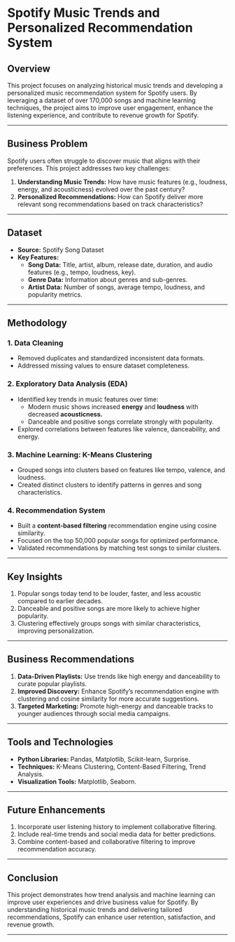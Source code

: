 # Spotify Music Trends and Personalized Recommendation System  

## Overview  
This project focuses on analyzing historical music trends and developing a personalized music recommendation system for Spotify users. By leveraging a dataset of over 170,000 songs and machine learning techniques, the project aims to improve user engagement, enhance the listening experience, and contribute to revenue growth for Spotify.  

---

## Business Problem  
Spotify users often struggle to discover music that aligns with their preferences. This project addresses two key challenges:  
1. **Understanding Music Trends:** How have music features (e.g., loudness, energy, and acousticness) evolved over the past century?  
2. **Personalized Recommendations:** How can Spotify deliver more relevant song recommendations based on track characteristics?  

---

## Dataset  
- **Source:** Spotify Song Dataset  
- **Key Features:**  
  - **Song Data:** Title, artist, album, release date, duration, and audio features (e.g., tempo, loudness, key).  
  - **Genre Data:** Information about genres and sub-genres.  
  - **Artist Data:** Number of songs, average tempo, loudness, and popularity metrics.  

---

## Methodology  

### 1. Data Cleaning  
- Removed duplicates and standardized inconsistent data formats.  
- Addressed missing values to ensure dataset completeness.  

### 2. Exploratory Data Analysis (EDA)  
- Identified key trends in music features over time:  
  - Modern music shows increased **energy** and **loudness** with decreased **acousticness.**  
  - Danceable and positive songs correlate strongly with popularity.  
- Explored correlations between features like valence, danceability, and energy.  

### 3. Machine Learning: K-Means Clustering  
- Grouped songs into clusters based on features like tempo, valence, and loudness.  
- Created distinct clusters to identify patterns in genres and song characteristics.  

### 4. Recommendation System  
- Built a **content-based filtering** recommendation engine using cosine similarity.  
- Focused on the top 50,000 popular songs for optimized performance.  
- Validated recommendations by matching test songs to similar clusters.  

---

## Key Insights  
1. Popular songs today tend to be louder, faster, and less acoustic compared to earlier decades.  
2. Danceable and positive songs are more likely to achieve higher popularity.  
3. Clustering effectively groups songs with similar characteristics, improving personalization.  

---

## Business Recommendations  
1. **Data-Driven Playlists:** Use trends like high energy and danceability to curate popular playlists.  
2. **Improved Discovery:** Enhance Spotify’s recommendation engine with clustering and cosine similarity for more accurate suggestions.  
3. **Targeted Marketing:** Promote high-energy and danceable tracks to younger audiences through social media campaigns.  

---

## Tools and Technologies  
- **Python Libraries:** Pandas, Matplotlib, Scikit-learn, Surprise.  
- **Techniques:** K-Means Clustering, Content-Based Filtering, Trend Analysis.  
- **Visualization Tools:** Matplotlib, Seaborn.  

---

## Future Enhancements  
1. Incorporate user listening history to implement collaborative filtering.  
2. Include real-time trends and social media data for better predictions.  
3. Combine content-based and collaborative filtering to improve recommendation accuracy.  

---

## Conclusion  
This project demonstrates how trend analysis and machine learning can improve user experiences and drive business value for Spotify. By understanding historical music trends and delivering tailored recommendations, Spotify can enhance user retention, satisfaction, and revenue growth.

---
